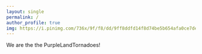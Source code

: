 ```yaml
---
layout: single
permalink: /
author_profile: true
img: https://i.pinimg.com/736x/9f/f8/dd/9ff8ddfd14f8d74be5b654afa0ce7de1.jpg
---
```


We are the the PurpleLandTornadoes!
